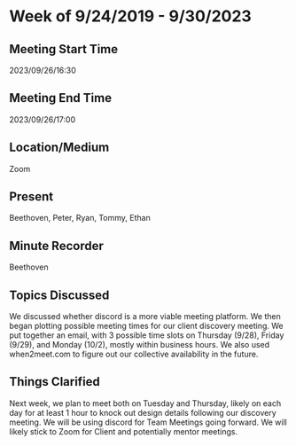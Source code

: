 # Week of 9/24/2019 - 9/30/2023

## Meeting Start Time
2023/09/26/16:30

## Meeting End Time
2023/09/26/17:00

## Location/Medium
Zoom

## Present
Beethoven, Peter, Ryan, Tommy, Ethan

## Minute Recorder
Beethoven

## Topics Discussed
We discussed whether discord is a more viable meeting platform. We then began plotting possible meeting times for our client discovery meeting. We put together an email, with 3 possible time slots on Thursday (9/28), Friday (9/29), and Monday (10/2), mostly within business hours. We also used when2meet.com to figure out our collective availability in the future.

## Things Clarified
Next week, we plan to meet both on Tuesday and Thursday, likely on each day for at least 1 hour to knock out design details following our discovery meeting. We will be using discord for Team Meetings going forward. We will likely stick to Zoom for Client and potentially mentor meetings.